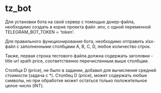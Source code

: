 # tz_bot

Для установки бота на свой сервер с помощью докер-файла, необходимо создать в корне проекта файл .env, с одной переменной TELEGRAM_BOT_TOKEN = 'token'.

Для правильного функционирования бота, необходимо отправить xlsx-файл с заполненными столбцами A, B, C, D, любое количество строк. 

Также, первая строка тестового файла должна содержать заголовки - title	url	xpath	price, соответственно перечисленным выше столбцам.

Столбца D (price), не было в задании, добавил для вычисления средней стоимости (задача с *). Столбец D (price), может содержать любые символы, но при обработке может остаться только положительное целое число (INT).
